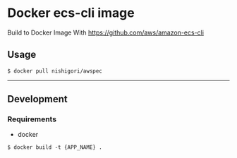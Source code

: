 # Docker ecs-cli image

Build to Docker Image
With https://github.com/aws/amazon-ecs-cli

## Usage

```
$ docker pull nishigori/awspec
```

---

## Development

### Requirements

* docker

```
$ docker build -t {APP_NAME} .
```
